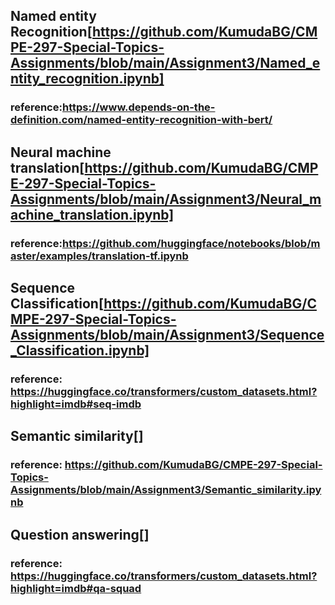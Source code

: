 ## Named entity Recognition[https://github.com/KumudaBG/CMPE-297-Special-Topics-Assignments/blob/main/Assignment3/Named_entity_recognition.ipynb]
### reference:https://www.depends-on-the-definition.com/named-entity-recognition-with-bert/


## Neural machine translation[https://github.com/KumudaBG/CMPE-297-Special-Topics-Assignments/blob/main/Assignment3/Neural_machine_translation.ipynb]
### reference:https://github.com/huggingface/notebooks/blob/master/examples/translation-tf.ipynb


## Sequence Classification[https://github.com/KumudaBG/CMPE-297-Special-Topics-Assignments/blob/main/Assignment3/Sequence_Classification.ipynb]
### reference: https://huggingface.co/transformers/custom_datasets.html?highlight=imdb#seq-imdb


## Semantic similarity[]
### reference: https://github.com/KumudaBG/CMPE-297-Special-Topics-Assignments/blob/main/Assignment3/Semantic_similarity.ipynb


## Question answering[]
### reference: https://huggingface.co/transformers/custom_datasets.html?highlight=imdb#qa-squad
